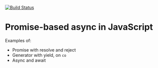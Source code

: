 [![Build Status](https://travis-ci.org/yowcow/js-async-test.svg?branch=master)](https://travis-ci.org/yowcow/js-async-test)

Promise-based async in JavaScript
=================================

Examples of:

+ Promise with resolve and reject
+ Generator with yield, on `co`
+ Async and await
